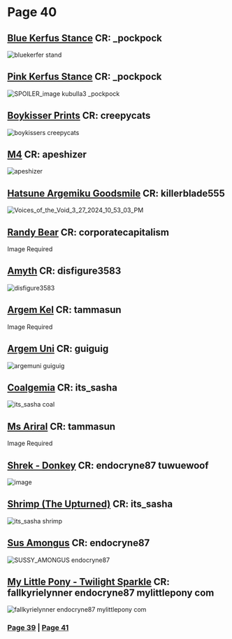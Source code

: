# Page 40
## [Blue Kerfus Stance](https://github.com/madrod228/voicesoftheprinter/raw/main/The%20Archive/Page%20040/BlueKerfurStance.rar) CR: _pockpock
![bluekerfer stand](https://github.com/madrod228/voicesoftheprinter/assets/9602000/253cbec6-cbdc-4fc2-81b1-22d6e02e0d9a)
## [Pink Kerfus Stance](https://github.com/madrod228/voicesoftheprinter/raw/main/The%20Archive/Page%20040/PinkOmegaKerfurStanceV2.rar) CR: _pockpock
![SPOILER_image kubulla3 _pockpock](https://github.com/madrod228/voicesoftheprinter/assets/9602000/97f63193-3665-4bf2-863f-15b478f300c5)
## [Boykisser Prints](https://github.com/madrod228/voicesoftheprinter/raw/main/The%20Archive/Page%20040/BoykisserPrints.zip) CR: creepycats
![boykissers creepycats](https://github.com/madrod228/voicesoftheprinter/assets/9602000/77fd2ed6-7223-4b5d-86e1-ee041f41fb27)
## [M4](https://github.com/madrod228/voicesoftheprinter/raw/main/The%20Archive/Page%20040/FixedM4.rar) CR: apeshizer
![apeshizer](https://github.com/madrod228/voicesoftheprinter/assets/9602000/d9aade9a-41f4-44b8-b22e-7e626e03b383)
## [Hatsune Argemiku Goodsmile](https://github.com/madrod228/voicesoftheprinter/raw/main/The%20Archive/Page%20040/Hatsune_Argemiku_GS.rar) CR: killerblade555
![Voices_of_the_Void_3_27_2024_10_53_03_PM](https://github.com/madrod228/voicesoftheprinter/assets/9602000/2544cf43-ad26-4c20-8a2e-2c4d3deb72f7)
## [Randy Bear](https://github.com/madrod228/voicesoftheprinter/raw/main/The%20Archive/Page%20040/RandyBear.zip) CR: corporatecapitalism
Image Required
## [Amyth](https://github.com/madrod228/voicesoftheprinter/raw/main/The%20Archive/Page%20040/amyth.rar) CR: disfigure3583
![disfigure3583](https://github.com/madrod228/voicesoftheprinter/assets/9602000/a0f065ee-d376-494e-bc1d-4333e9d1d61e)
## [Argem Kel](https://github.com/madrod228/voicesoftheprinter/raw/main/The%20Archive/Page%20040/arg_kel.rar) CR: tammasun
Image Required
## [Argem Uni](https://github.com/madrod228/voicesoftheprinter/raw/main/The%20Archive/Page%20040/argem_uni.zip) CR: guiguig
![argemuni guiguig](https://github.com/madrod228/voicesoftheprinter/assets/9602000/67845521-d7de-41e2-9244-59f9372b6224)
## [Coalgemia](https://github.com/madrod228/voicesoftheprinter/raw/main/The%20Archive/Page%20040/argemia_plush_coal.rar) CR: its_sasha
![its_sasha coal](https://github.com/madrod228/voicesoftheprinter/assets/9602000/8620462b-e73c-4224-b100-42050d1e4f05)
## [Ms Ariral](https://github.com/madrod228/voicesoftheprinter/raw/main/The%20Archive/Page%20040/ms_ariral_plush.rar) CR: tammasun
Image Required
## [Shrek - Donkey](https://github.com/madrod228/voicesoftheprinter/raw/main/The%20Archive/Page%20040/donkey.rar) CR: endocryne87  tuwuewoof
![image](https://github.com/madrod228/voicesoftheprinter/assets/9602000/663825e5-3d77-442e-9b69-23420d899f10)
## [Shrimp (The Upturned)](https://github.com/madrod228/voicesoftheprinter/raw/main/The%20Archive/Page%20040/shrimp.rar) CR: its_sasha
![its_sasha shrimp](https://github.com/madrod228/voicesoftheprinter/assets/9602000/fa53ee38-4711-42c3-844a-20614b32e5d6)
## [Sus Amongus](https://github.com/madrod228/voicesoftheprinter/raw/main/The%20Archive/Page%20040/sus.rar) CR: endocryne87 
![SUSSY_AMONGUS endocryne87](https://github.com/madrod228/voicesoftheprinter/assets/9602000/095fea12-9653-4552-9dcc-e85552937743)
## [My Little Pony - Twilight Sparkle](https://github.com/madrod228/voicesoftheprinter/raw/main/The%20Archive/Page%20040/twilight-sparkle.rar) CR: fallkyrielynner endocryne87 mylittlepony com
![fallkyrielynner endocryne87 mylittlepony com](https://github.com/madrod228/voicesoftheprinter/assets/9602000/ab283511-1b2f-4939-bd7e-febb0811a94b)

### [Page 39](https://github.com/madrod228/voicesoftheprinter/blob/main/Page%20039.md)  | [Page 41](https://github.com/madrod228/voicesoftheprinter/blob/main/Page%20041.md)
